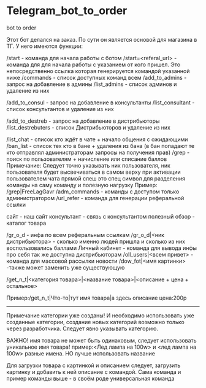 # Telegram_bot_to_order
bot to order

Этот бот делался на заказ. По сути он является основой для магазина в ТГ.
У него имеются функции:

/start - команда для начала работы с ботом
/start=<referal_url> - команда для для начала работы с указанием от кого пришел. Это непосредственно ссылка которая генерируется  командой указанной ниже
/commands - список доступных команд всем
/add_to_admins - запрос на добавление в админы
/list_admins - список админов и удаление из них

/add_to_consul - запрос на добавление в консультанты
/list_consultant - список консультантов и удаление из них

/add_to_destreb - запрос на добавление в дистрибьюторы
/list_destrebuters - список Дистрибьюторов и удаление из них

/list_chat - список кто ждёт в чате + начало общения с ожидающими
/ban_list - список тех кто в бане + удаления из бана
(в бан попадают те кто отправлял администраторам запросы на получения прав)
/grep - поиск по пользователям + начисление или списание баллов
Примечание: Следует точно указывать ник пользователя, ник пользователя будет высвечиваться в самом верху при активации пользователем чата
прямой слеш это спец символ для разделения команды на саму команду и полезную нагрузку
Пример: /grep|FreeLagGavr
/adm_commands - команды с доступом только администратором
/url_refer - команда для генерации реферальной ссылки

сайт - наш сайт
консультант - связь с консультантом
полезный обзор - каталог товара


/gr_o_d - инфа по всем реферальным ссылкам /gr_o_d|<ник дистрибьютора> - сколько именно людей пришла  и сколько из них воспользовались баллами
Личный кабинет - команда для вывода инфы про себя так же доступна дистрибьюторам
/oll_users|<всем привет> - команда для массовой рассылки новости
/dow_fot|<имя картинки>
-также может заменить уже существующую

/get_n_t|<категория товара>|<название товара>|<описание + цена + остальное>

Пример:/get_n_t|Что-то|тут имя товара|а здесь описание цена:200р

------

Примечание категории уже созданы! И необходимо использовать уже созданные категории, создание новых категорий возможно только через разработчика. Следует явно указывать категорию.

ВАЖНО! имя товара не может быть одинаковым, следует использовать уникальное имя товара!
пример:<Лед лампа на 100w> и <лед лампа на 100w> разные имена. НО лучше использовать название

Для загрузки товара с картинкой и описанием следует, загрузить картинку и добавить к ней описание с командой. Сама команда и пример команды выше - в своём роде универсальная команда

